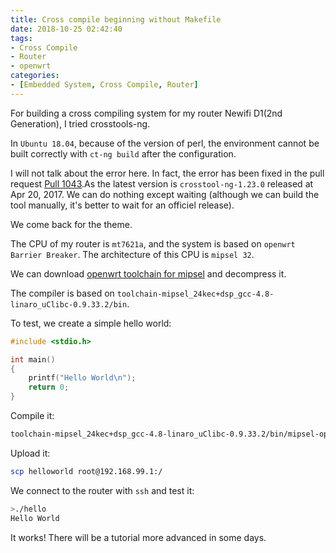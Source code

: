 ```yaml
---
title: Cross compile beginning without Makefile
date: 2018-10-25 02:42:40
tags:
- Cross Compile
- Router
- openwrt
categories:
- [Embedded System, Cross Compile, Router]
---
```


For building a cross compiling system for my router Newifi D1\(2nd Generation\), I tried crosstools-ng.

In ``Ubuntu 18.04``, because of the version of perl, the environment cannot be built correctly with ``ct-ng build`` after the configuration.

I will not talk about the error here. In fact, the error has been fixed in the pull request [Pull 1043](https://github.com/crosstool-ng/crosstool-ng/pull/1043).As the latest version is ``crosstool-ng-1.23.0`` released at Apr 20, 2017. We can do nothing except waiting \(although we can build the tool manually, it's better to wait for an officiel release\).

We come back for the theme.

The CPU of my router is ``mt7621a``, and the system is based on ``openwrt Barrier Breaker``. The architecture of this CPU is ``mipsel 32``.

We can download [openwrt toolchain for mipsel](http://archive.openwrt.org/barrier_breaker/14.07/ramips/mt7620a/OpenWrt-Toolchain-ramips-for-mipsel_24kec+dsp-gcc-4.8-linaro_uClibc-0.9.33.2.tar.bz2) and decompress it.

The compiler is based on ``toolchain-mipsel_24kec+dsp_gcc-4.8-linaro_uClibc-0.9.33.2/bin``.

To test, we create a simple hello world:
```c
#include <stdio.h>

int main()
{
	printf("Hello World\n");
	return 0;
}
```

Compile it:
```bash
toolchain-mipsel_24kec+dsp_gcc-4.8-linaro_uClibc-0.9.33.2/bin/mipsel-openwrt-linux-gcc helloworld.c -o helloworld
```

Upload it:
```bash
scp helloworld root@192.168.99.1:/
```

We connect to the router with ``ssh`` and test it:
```bash
>./hello
Hello World
```

It works!
There will be a tutorial more advanced in some days.

